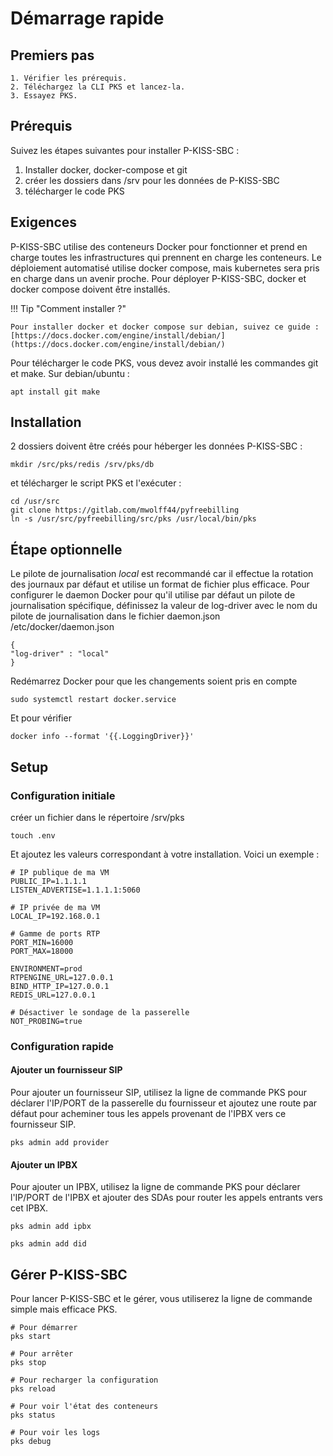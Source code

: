 # Démarrage rapide

## Premiers pas

    1. Vérifier les prérequis.
    2. Téléchargez la CLI PKS et lancez-la.
    3. Essayez PKS.

## Prérequis

Suivez les étapes suivantes pour installer P-KISS-SBC : 

1. Installer docker, docker-compose et git
2. créer les dossiers dans /srv pour les données de P-KISS-SBC
3. télécharger le code PKS

## Exigences

P-KISS-SBC utilise des conteneurs Docker pour fonctionner et prend en charge toutes les infrastructures qui prennent en charge les conteneurs.
Le déploiement automatisé utilise docker compose, mais kubernetes sera pris en charge dans un avenir proche.
Pour déployer P-KISS-SBC, docker et docker compose doivent être installés.

!!! Tip "Comment installer ?"

    Pour installer docker et docker compose sur debian, suivez ce guide : [https://docs.docker.com/engine/install/debian/](https://docs.docker.com/engine/install/debian/)

Pour télécharger le code PKS, vous devez avoir installé les commandes git et make. Sur debian/ubuntu : 

```
apt install git make
```

## Installation

2 dossiers doivent être créés pour héberger les données P-KISS-SBC : 

```
mkdir /src/pks/redis /srv/pks/db
```

et télécharger le script PKS et l'exécuter :

```
cd /usr/src
git clone https://gitlab.com/mwolff44/pyfreebilling
ln -s /usr/src/pyfreebilling/src/pks /usr/local/bin/pks
```

## Étape optionnelle

Le pilote de journalisation *local* est recommandé car il effectue la rotation des journaux par défaut et utilise un format de fichier plus efficace.
Pour configurer le daemon Docker pour qu'il utilise par défaut un pilote de journalisation spécifique, définissez la valeur de log-driver avec le nom du pilote de journalisation dans le fichier daemon.json /etc/docker/daemon.json

```
{
"log-driver" : "local"
}
```

Redémarrez Docker pour que les changements soient pris en compte

```
sudo systemctl restart docker.service
```

Et pour vérifier

```
docker info --format '{{.LoggingDriver}}'
```

## Setup

### Configuration initiale

créer un fichier dans le répertoire /srv/pks

```
touch .env
```

Et ajoutez les valeurs correspondant à votre installation. Voici un exemple : 

```
# IP publique de ma VM
PUBLIC_IP=1.1.1.1
LISTEN_ADVERTISE=1.1.1.1:5060

# IP privée de ma VM
LOCAL_IP=192.168.0.1

# Gamme de ports RTP
PORT_MIN=16000
PORT_MAX=18000

ENVIRONMENT=prod
RTPENGINE_URL=127.0.0.1
BIND_HTTP_IP=127.0.0.1
REDIS_URL=127.0.0.1

# Désactiver le sondage de la passerelle
NOT_PROBING=true
```

### Configuration rapide

#### Ajouter un fournisseur SIP

Pour ajouter un fournisseur SIP, utilisez la ligne de commande PKS pour déclarer l'IP/PORT de la passerelle du fournisseur et ajoutez une route par défaut pour acheminer tous les appels provenant de l'IPBX vers ce fournisseur SIP.

```
pks admin add provider
```

#### Ajouter un IPBX

Pour ajouter un IPBX, utilisez la ligne de commande PKS pour déclarer l'IP/PORT de l'IPBX et ajouter des SDAs pour router les appels entrants vers cet IPBX.

```
pks admin add ipbx

pks admin add did
```

## Gérer P-KISS-SBC

Pour lancer P-KISS-SBC et le gérer, vous utiliserez la ligne de commande simple mais efficace PKS.

```
# Pour démarrer
pks start

# Pour arrêter
pks stop

# Pour recharger la configuration
pks reload

# Pour voir l'état des conteneurs
pks status

# Pour voir les logs
pks debug
```

